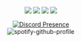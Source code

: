 <p align="center">
   <a href="https://discord.com/users/637985724007841812" target"blank_"><img src="https://img.shields.io/badge/Bar%C4%B1%C5%9FKeser/CrazyPlayers%20-111111.svg?&style=for-the-badge&logo=discord&logoColor=white"></a>
   <a href="https://www.instagram.com/baris.ksr_crazy.players" target"blank_"><img src="https://img.shields.io/badge/baris.ksr_crazy.players%20-111111.svg?&style=for-the-badge&logo=instagram&logoColor=white"></a>
   <a href="https://sptfy.com/barkeser2002" target"blank_"><img src="https://img.shields.io/badge/barkeser2002%20-111111.svg?&style=for-the-badge&logo=spotify&logoColor=white"></a>
   <a href="https://github.com/barkeser2002" target"blank_"><img src="https://img.shields.io/badge/barkeser2002%20-111111.svg?&style=for-the-badge&logo=github&logoColor=white"></a>
</p>
<div align="center">

[![Discord Presence](https://lanyard-profile-readme.vercel.app/api/637985724007841812?theme=dark&bg=06154a&animated=true&hideDiscrim=true&borderRadius=20px)](https://discord.com/users/637985724007841812)<br>
 </a>
 ![spotify-github-profile](https://spotify-github-profile.vercel.app/api/view.svg?uid=barkeser2002&cover_image=true&theme=natemoo-re&show_offline=true&background_color=ff0000&bar_color=ffffff&bar_color_cover=false)
</div>

